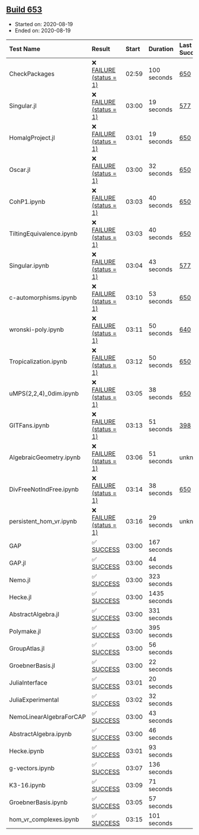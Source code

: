 ## [Build 653](https://oscarci.mathematik.uni-kl.de/job/oscar-stable/653/)

* Started on: 2020-08-19
* Ended on: 2020-08-19

| Test Name    | Result | Start | Duration | Last Success | First Failure |
|:-------------|:-------|:------|:---------|:-------------|:--------------|
| CheckPackages | ❌ [FAILURE (status = 1)](https://oscarci.mathematik.uni-kl.de/job/oscar-stable/653/artifact/logs/build-653/CheckPackages.log) | 02:59 | 100 seconds | [650](https://oscarci.mathematik.uni-kl.de/job/oscar-stable/650/) | [651](https://oscarci.mathematik.uni-kl.de/job/oscar-stable/651/) |
| Singular.jl | ❌ [FAILURE (status = 1)](https://oscarci.mathematik.uni-kl.de/job/oscar-stable/653/artifact/logs/build-653/Singular.jl.log) | 03:00 | 19 seconds | [577](https://oscarci.mathematik.uni-kl.de/job/oscar-stable/577/) | [578](https://oscarci.mathematik.uni-kl.de/job/oscar-stable/578/) |
| HomalgProject.jl | ❌ [FAILURE (status = 1)](https://oscarci.mathematik.uni-kl.de/job/oscar-stable/653/artifact/logs/build-653/HomalgProject.jl.log) | 03:01 | 19 seconds | [650](https://oscarci.mathematik.uni-kl.de/job/oscar-stable/650/) | [651](https://oscarci.mathematik.uni-kl.de/job/oscar-stable/651/) |
| Oscar.jl | ❌ [FAILURE (status = 1)](https://oscarci.mathematik.uni-kl.de/job/oscar-stable/653/artifact/logs/build-653/Oscar.jl.log) | 03:00 | 32 seconds | [650](https://oscarci.mathematik.uni-kl.de/job/oscar-stable/650/) | [651](https://oscarci.mathematik.uni-kl.de/job/oscar-stable/651/) |
| CohP1.ipynb | ❌ [FAILURE (status = 1)](https://oscarci.mathematik.uni-kl.de/job/oscar-stable/653/artifact/logs/build-653/CohP1.ipynb.log) | 03:03 | 40 seconds | [650](https://oscarci.mathematik.uni-kl.de/job/oscar-stable/650/) | [651](https://oscarci.mathematik.uni-kl.de/job/oscar-stable/651/) |
| TiltingEquivalence.ipynb | ❌ [FAILURE (status = 1)](https://oscarci.mathematik.uni-kl.de/job/oscar-stable/653/artifact/logs/build-653/TiltingEquivalence.ipynb.log) | 03:03 | 40 seconds | [650](https://oscarci.mathematik.uni-kl.de/job/oscar-stable/650/) | [651](https://oscarci.mathematik.uni-kl.de/job/oscar-stable/651/) |
| Singular.ipynb | ❌ [FAILURE (status = 1)](https://oscarci.mathematik.uni-kl.de/job/oscar-stable/653/artifact/logs/build-653/Singular.ipynb.log) | 03:04 | 43 seconds | [577](https://oscarci.mathematik.uni-kl.de/job/oscar-stable/577/) | [578](https://oscarci.mathematik.uni-kl.de/job/oscar-stable/578/) |
| c-automorphisms.ipynb | ❌ [FAILURE (status = 1)](https://oscarci.mathematik.uni-kl.de/job/oscar-stable/653/artifact/logs/build-653/c-automorphisms.ipynb.log) | 03:10 | 53 seconds | [650](https://oscarci.mathematik.uni-kl.de/job/oscar-stable/650/) | [651](https://oscarci.mathematik.uni-kl.de/job/oscar-stable/651/) |
| wronski-poly.ipynb | ❌ [FAILURE (status = 1)](https://oscarci.mathematik.uni-kl.de/job/oscar-stable/653/artifact/logs/build-653/wronski-poly.ipynb.log) | 03:11 | 50 seconds | [640](https://oscarci.mathematik.uni-kl.de/job/oscar-stable/640/) | [641](https://oscarci.mathematik.uni-kl.de/job/oscar-stable/641/) |
| Tropicalization.ipynb | ❌ [FAILURE (status = 1)](https://oscarci.mathematik.uni-kl.de/job/oscar-stable/653/artifact/logs/build-653/Tropicalization.ipynb.log) | 03:12 | 50 seconds | [650](https://oscarci.mathematik.uni-kl.de/job/oscar-stable/650/) | [651](https://oscarci.mathematik.uni-kl.de/job/oscar-stable/651/) |
| uMPS(2,2,4)_0dim.ipynb | ❌ [FAILURE (status = 1)](https://oscarci.mathematik.uni-kl.de/job/oscar-stable/653/artifact/logs/build-653/uMPS-2-2-4-_0dim.ipynb.log) | 03:05 | 38 seconds | [650](https://oscarci.mathematik.uni-kl.de/job/oscar-stable/650/) | [651](https://oscarci.mathematik.uni-kl.de/job/oscar-stable/651/) |
| GITFans.ipynb | ❌ [FAILURE (status = 1)](https://oscarci.mathematik.uni-kl.de/job/oscar-stable/653/artifact/logs/build-653/GITFans.ipynb.log) | 03:13 | 51 seconds | [398](https://oscarci.mathematik.uni-kl.de/job/oscar-stable/398/) | [399](https://oscarci.mathematik.uni-kl.de/job/oscar-stable/399/) |
| AlgebraicGeometry.ipynb | ❌ [FAILURE (status = 1)](https://oscarci.mathematik.uni-kl.de/job/oscar-stable/653/artifact/logs/build-653/AlgebraicGeometry.ipynb.log) | 03:06 | 51 seconds | unknown | unknown |
| DivFreeNotIndFree.ipynb | ❌ [FAILURE (status = 1)](https://oscarci.mathematik.uni-kl.de/job/oscar-stable/653/artifact/logs/build-653/DivFreeNotIndFree.ipynb.log) | 03:14 | 38 seconds | [650](https://oscarci.mathematik.uni-kl.de/job/oscar-stable/650/) | [651](https://oscarci.mathematik.uni-kl.de/job/oscar-stable/651/) |
| persistent_hom_vr.ipynb | ❌ [FAILURE (status = 1)](https://oscarci.mathematik.uni-kl.de/job/oscar-stable/653/artifact/logs/build-653/persistent_hom_vr.ipynb.log) | 03:16 | 29 seconds | unknown | unknown |
| GAP | ✅ [SUCCESS](https://oscarci.mathematik.uni-kl.de/job/oscar-stable/653/artifact/logs/build-653/GAP.log) | 03:00 | 167 seconds |  |  |
| GAP.jl | ✅ [SUCCESS](https://oscarci.mathematik.uni-kl.de/job/oscar-stable/653/artifact/logs/build-653/GAP.jl.log) | 03:00 | 44 seconds |  |  |
| Nemo.jl | ✅ [SUCCESS](https://oscarci.mathematik.uni-kl.de/job/oscar-stable/653/artifact/logs/build-653/Nemo.jl.log) | 03:00 | 323 seconds |  |  |
| Hecke.jl | ✅ [SUCCESS](https://oscarci.mathematik.uni-kl.de/job/oscar-stable/653/artifact/logs/build-653/Hecke.jl.log) | 03:00 | 1435 seconds |  |  |
| AbstractAlgebra.jl | ✅ [SUCCESS](https://oscarci.mathematik.uni-kl.de/job/oscar-stable/653/artifact/logs/build-653/AbstractAlgebra.jl.log) | 03:00 | 331 seconds |  |  |
| Polymake.jl | ✅ [SUCCESS](https://oscarci.mathematik.uni-kl.de/job/oscar-stable/653/artifact/logs/build-653/Polymake.jl.log) | 03:00 | 395 seconds |  |  |
| GroupAtlas.jl | ✅ [SUCCESS](https://oscarci.mathematik.uni-kl.de/job/oscar-stable/653/artifact/logs/build-653/GroupAtlas.jl.log) | 03:00 | 56 seconds |  |  |
| GroebnerBasis.jl | ✅ [SUCCESS](https://oscarci.mathematik.uni-kl.de/job/oscar-stable/653/artifact/logs/build-653/GroebnerBasis.jl.log) | 03:00 | 22 seconds |  |  |
| JuliaInterface | ✅ [SUCCESS](https://oscarci.mathematik.uni-kl.de/job/oscar-stable/653/artifact/logs/build-653/JuliaInterface.log) | 03:01 | 20 seconds |  |  |
| JuliaExperimental | ✅ [SUCCESS](https://oscarci.mathematik.uni-kl.de/job/oscar-stable/653/artifact/logs/build-653/JuliaExperimental.log) | 03:02 | 32 seconds |  |  |
| NemoLinearAlgebraForCAP | ✅ [SUCCESS](https://oscarci.mathematik.uni-kl.de/job/oscar-stable/653/artifact/logs/build-653/NemoLinearAlgebraForCAP.log) | 03:00 | 43 seconds |  |  |
| AbstractAlgebra.ipynb | ✅ [SUCCESS](https://oscarci.mathematik.uni-kl.de/job/oscar-stable/653/artifact/logs/build-653/AbstractAlgebra.ipynb.log) | 03:00 | 46 seconds |  |  |
| Hecke.ipynb | ✅ [SUCCESS](https://oscarci.mathematik.uni-kl.de/job/oscar-stable/653/artifact/logs/build-653/Hecke.ipynb.log) | 03:01 | 93 seconds |  |  |
| g-vectors.ipynb | ✅ [SUCCESS](https://oscarci.mathematik.uni-kl.de/job/oscar-stable/653/artifact/logs/build-653/g-vectors.ipynb.log) | 03:07 | 136 seconds |  |  |
| K3-16.ipynb | ✅ [SUCCESS](https://oscarci.mathematik.uni-kl.de/job/oscar-stable/653/artifact/logs/build-653/K3-16.ipynb.log) | 03:09 | 71 seconds |  |  |
| GroebnerBasis.ipynb | ✅ [SUCCESS](https://oscarci.mathematik.uni-kl.de/job/oscar-stable/653/artifact/logs/build-653/GroebnerBasis.ipynb.log) | 03:05 | 57 seconds |  |  |
| hom_vr_complexes.ipynb | ✅ [SUCCESS](https://oscarci.mathematik.uni-kl.de/job/oscar-stable/653/artifact/logs/build-653/hom_vr_complexes.ipynb.log) | 03:15 | 101 seconds |  |  |
